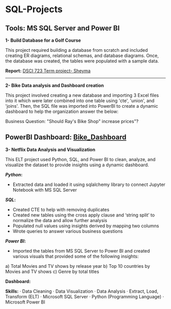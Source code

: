 # SQL-Projects

## Tools: MS SQL Server and Power BI

**1- Build Database for a Golf Course**

This project required building a database from scratch and included creating ER diagrams, relational schemas, and database diagrams. Once, the database was created, the tables were populated with a sample data. 

**Report:** [DSCI 723 Term project- Sheyma](https://github.com/Shaima15/SQL_Projects/blob/main/DSCI%20723%20Term%20project-%20Sheyma.docx) 

-------------------------------------------------------------------------------------------------------------------------------------------------------------------------
**2- Bike Data analysis and Dashboard creation**

This project involved creating a new database and importing 3 Excel files into it which were later combined into one table using 'cte', 'union', and 'joins'. Then, the SQL file was imported into PowerBI to create a dynamic dashboard to help the organization answer the below: 

Business Question: "Should Ray's Bike Shop" increase prices"?

**PowerBI Dashboard:** [Bike_Dashboard](https://github.com/Shaima15/SQL_Projects/blob/main/Bike_Dashboard.pbix)
------------------------------------------------------------------------------------------------------------------------------------------------------------------------------



**3- Netflix Data Analysis and Visualization**

This ELT project used Python, SQL, and Power BI to clean, analyze, and visualize the dataset to provide insights using a dynamic dashboard.

**_Python_:**
- Extracted data and loaded it using sqlalchemy library to connect Jupyter Notebook with MS SQL Server 

**_SQL_:**
- Created CTE to help with removing duplicates 
- Created new tables using the cross apply clause and ‘string split’ to normalize the data and allow further analysis 
- Populated null values using insights derived by mapping two columns
- Wrote queries to answer various business questions 

**_Power BI_:** 
- Imported the tables from MS SQL Server to Power BI and created various visuals that provided some of the following insights: 

a) Total Movies and TV shows by release year
b) Top 10 countries by Movies and TV shows
c) Genre by total titles

**Dashboard:** 

**Skills:** · Data Cleaning · Data Visualization · Data Analysis · Extract, Load, Transform (ELT) · Microsoft SQL Server · Python (Programming Language) · Microsoft Power BI

